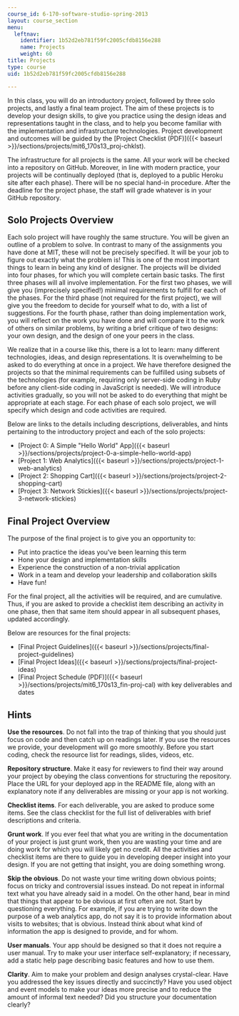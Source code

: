 ```yaml
---
course_id: 6-170-software-studio-spring-2013
layout: course_section
menu:
  leftnav:
    identifier: 1b52d2eb781f59fc2005cfdb8156e288
    name: Projects
    weight: 60
title: Projects
type: course
uid: 1b52d2eb781f59fc2005cfdb8156e288

---
```


In this class, you will do an introductory project, followed by three solo projects, and lastly a final team project. The aim of these projects is to develop your design skills, to give you practice using the design ideas and representations taught in the class, and to help you become familiar with the implementation and infrastructure technologies. Project development and outcomes will be guided by the [Project Checklist (PDF)]({{< baseurl >}}/sections/projects/mit6_170s13_proj-chklst).

The infrastructure for all projects is the same. All your work will be checked into a repository on GitHub. Moreover, in line with modern practice, your projects will be continually deployed (that is, deployed to a public Heroku site after each phase). There will be no special hand-in procedure. After the deadline for the project phase, the staff will grade whatever is in your GitHub repository.

Solo Projects Overview
----------------------

Each solo project will have roughly the same structure. You will be given an outline of a problem to solve. In contrast to many of the assignments you have done at MIT, these will not be precisely specified. It will be your job to figure out exactly what the problem is! This is one of the most important things to learn in being any kind of designer. The projects will be divided into four phases, for which you will complete certain basic tasks. The first three phases will all involve implementation. For the first two phases, we will give you (imprecisely specified!) minimal requirements to fulfill for each of the phases. For the third phase (not required for the first project), we will give you the freedom to decide for yourself what to do, with a list of suggestions. For the fourth phase, rather than doing implementation work, you will reflect on the work you have done and will compare it to the work of others on similar problems, by writing a brief critique of two designs: your own design, and the design of one your peers in the class.

We realize that in a course like this, there is a lot to learn: many different technologies, ideas, and design representations. It is overwhelming to be asked to do everything at once in a project. We have therefore designed the projects so that the minimal requirements can be fulfilled using subsets of the technologies (for example, requiring only server-side coding in Ruby before any client-side coding in JavaScript is needed). We will introduce activities gradually, so you will not be asked to do everything that might be appropriate at each stage. For each phase of each solo project, we will specify which design and code activities are required.

Below are links to the details including descriptions, deliverables, and hints pertaining to the introductory project and each of the solo projects:

*   [Project 0: A Simple "Hello World" App]({{< baseurl >}}/sections/projects/project-0-a-simple-hello-world-app)
*   [Project 1: Web Analytics]({{< baseurl >}}/sections/projects/project-1-web-analytics)
*   [Project 2: Shopping Cart]({{< baseurl >}}/sections/projects/project-2-shopping-cart)
*   [Project 3: Network Stickies]({{< baseurl >}}/sections/projects/project-3-network-stickies)

Final Project Overview
----------------------

The purpose of the final project is to give you an opportunity to:

*   Put into practice the ideas you've been learning this term
*   Hone your design and implementation skills
*   Experience the construction of a non-trivial application
*   Work in a team and develop your leadership and collaboration skills
*   Have fun!

For the final project, all the activities will be required, and are cumulative. Thus, if you are asked to provide a checklist item describing an activity in one phase, then that same item should appear in all subsequent phases, updated accordingly.

Below are resources for the final projects:

*   [Final Project Guidelines]({{< baseurl >}}/sections/projects/final-project-guidelines)
*   [Final Project Ideas]({{< baseurl >}}/sections/projects/final-project-ideas)
*   [Final Project Schedule (PDF)]({{< baseurl >}}/sections/projects/mit6_170s13_fin-proj-cal) with key deliverables and dates

Hints
-----

**Use the resources**. Do not fall into the trap of thinking that you should just focus on code and then catch up on readings later. If you use the resources we provide, your development will go more smoothly. Before you start coding, check the resource list for readings, slides, videos, etc.

**Repository structure**. Make it easy for reviewers to find their way around your project by obeying the class conventions for structuring the repository. Place the URL for your deployed app in the README file, along with an explanatory note if any deliverables are missing or your app is not working.

**Checklist items**. For each deliverable, you are asked to produce some items. See the class checklist for the full list of deliverables with brief descriptions and criteria.

**Grunt work**. If you ever feel that what you are writing in the documentation of your project is just grunt work, then you are wasting your time and are doing work for which you will likely get no credit. All the activities and checklist items are there to guide you in developing deeper insight into your design. If you are not getting that insight, you are doing something wrong.

**Skip the obvious**. Do not waste your time writing down obvious points; focus on tricky and controversial issues instead. Do not repeat in informal text what you have already said in a model. On the other hand, bear in mind that things that appear to be obvious at first often are not. Start by questioning everything. For example, if you are trying to write down the purpose of a web analytics app, do not say it is to provide information about visits to websites; that is obvious. Instead think about what kind of information the app is designed to provide, and for whom.

**User manuals**. Your app should be designed so that it does not require a user manual. Try to make your user interface self-explanatory; if necessary, add a static help page describing basic features and how to use them.

**Clarity**. Aim to make your problem and design analyses crystal-clear. Have you addressed the key issues directly and succinctly? Have you used object and event models to make your ideas more precise and to reduce the amount of informal text needed? Did you structure your documentation clearly?